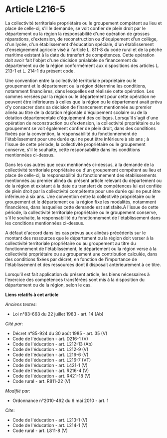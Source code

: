 # Article L216-5

La collectivité territoriale propriétaire ou le groupement compétent au lieu et place de celle-ci, s'il le demande, se voit
confier de plein droit par le département ou la région la responsabilité d'une opération de grosses réparations, d'extension,
de reconstruction ou d'équipement d'un collège, d'un lycée, d'un établissement d'éducation spéciale, d'un établissement
d'enseignement agricole visé à l'article L. 811-8 du code rural et de la pêche maritime existant à la date du transfert de
compétences. Cette opération doit avoir fait l'objet d'une décision préalable de financement du département ou de la région
conformément aux dispositions des articles L. 213-1 et L. 214-1 du présent code. 

Une convention entre la collectivité territoriale propriétaire ou le groupement et le département ou la région détermine les
conditions, notamment financières, dans lesquelles est réalisée cette opération. Les sommes versées par la région ou le
département pour cette opération ne peuvent être inférieures à celles que la région ou le département avait prévu d'y
consacrer dans sa décision de financement mentionnée au premier alinéa au titre de la dotation régionale d'équipement
scolaire ou de la dotation départementale d'équipement des collèges. Lorsqu'il s'agit d'une opération de reconstruction ou
d'extension, la collectivité propriétaire ou le groupement se voit également confier de plein droit, dans des conditions
fixées par la convention, la responsabilité du fonctionnement de l'établissement pour une durée qui ne peut être inférieure à
six ans ; à l'issue de cette période, la collectivité propriétaire ou le groupement conserve, s'il le souhaite, cette
responsabilité dans les conditions mentionnées ci-dessus. 

Dans les cas autres que ceux mentionnés ci-dessus, à la demande de la collectivité territoriale propriétaire ou d'un
groupement compétent au lieu et place de celle-ci, la responsabilité du fonctionnement des établissements mentionnés au
premier alinéa du présent article relevant du département ou de la région et existant à la date du transfert de compétences
lui est confiée de plein droit par la collectivité compétente pour une durée qui ne peut être inférieure à six ans. Une
convention entre la collectivité propriétaire ou le groupement et le département ou la région fixe les modalités, notamment
financières, dans lesquelles cette demande est satisfaite.A l'issue de cette période, la collectivité territoriale
propriétaire ou le groupement conserve, s'il le souhaite, la responsabilité du fonctionnement de l'établissement dans les
conditions mentionnées ci-dessus.

A défaut d'accord dans les cas prévus aux alinéas précédents sur le montant des ressources que le département ou la région
doit verser à la collectivité territoriale propriétaire ou au groupement au titre du fonctionnement de l'établissement, le
département ou la région verse à la collectivité propriétaire ou au groupement une contribution calculée, dans des conditions
fixées par décret, en fonction de l'importance de l'établissement et des ressources dont il disposait antérieurement à ce
titre. 

Lorsqu'il est fait application du présent article, les biens nécessaires à l'exercice des compétences transférées sont mis à
la disposition du département ou de la région, selon le cas.

**Liens relatifs à cet article**

_Anciens textes_:

  - Loi n°83-663 du 22 juillet 1983 - art. 14 (Ab)

_Cité par_:

  - Décret n°85-924 du 30 août 1985 - art. 35 (V)
  - Code de l'éducation - art. D216-1 (V)
  - Code de l'éducation - art. L212-13 (Ab)
  - Code de l'éducation - art. L212-9 (V)
  - Code de l'éducation - art. L216-6 (V)
  - Code de l'éducation - art. L216-7 (VT)
  - Code de l'éducation - art. L421-1 (V)
  - Code de l'éducation - art. R216-4 (V)
  - Code de l'éducation - art. R421-18 (V)
  - Code rural - art. R811-22 (V)

_Modifié par_:

  - Ordonnance n°2010-462 du 6 mai 2010 - art. 1

_Cite_:

  - Code de l'éducation - art. L213-1 (V)
  - Code de l'éducation - art. L214-1 (V)
  - Code rural - art. L811-8 (V)
